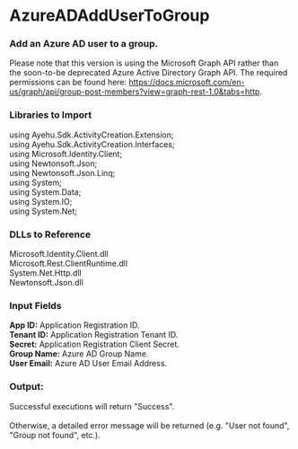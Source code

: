 <h1>AzureADAddUserToGroup</h1>
<h3>Add an Azure AD user to a group.</h3>
Please note that this version is using the Microsoft Graph API rather than the soon-to-be deprecated Azure Active Directory Graph API.  The required permissions can be found here: <a href="https://docs.microsoft.com/en-us/graph/api/group-post-members?view=graph-rest-1.0&tabs=http">https://docs.microsoft.com/en-us/graph/api/group-post-members?view=graph-rest-1.0&tabs=http</a>.

<h3>Libraries to Import</h3>
using Ayehu.Sdk.ActivityCreation.Extension;<br>
using Ayehu.Sdk.ActivityCreation.Interfaces;<br>
using Microsoft.Identity.Client;<br>
using Newtonsoft.Json;<br>
using Newtonsoft.Json.Linq;<br>
using System;<br>
using System.Data;<br>
using System.IO;<br>
using System.Net;<br>

<h3>DLLs to Reference</h3>
Microsoft.Identity.Client.dll<br>
Microsoft.Rest.ClientRuntime.dll<br>
System.Net.Http.dll<br>
Newtonsoft.Json.dll<br>

<h3>Input Fields</h3>
<b>App ID:</b> Application Registration ID.<br>
<b>Tenant ID:</b> Application Registration Tenant ID.<br>
<b>Secret:</b> Application Registration Client Secret.<br>
<b>Group Name:</b> Azure AD Group Name.<br>
<b>User Email:</b> Azure AD User Email Address.<br>

<h3>Output:</h3>
Successful executions will return "Success".
<br><br>
Otherwise, a detailed error message will be returned (e.g. "User not found", "Group not found", etc.).
